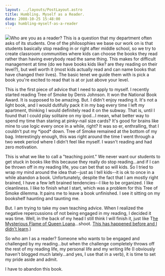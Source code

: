 ```yaml
---
layout: ../layouts/PostLayout.astro
title: Humbling. Myself as a Reader.
date: 2008-10-25 15:48:00
slug: humbling-myself-as-a-reader
---
```


[![](http://www.audioeditions.com/audio-book-images/Tree-of-Smoke-A9U214L.jpg)](http://www.audioeditions.com/audio-book-images/Tree-of-Smoke-A9U214L.jpg)Who are you as a reader? This is a question that my department often asks of its students. One of the philosophies we base our work on is that students basically stop reading in or right after middle school, so we try to create classroom communities where kids can choose the books they read rather than having everybody read the same thing. This makes for difficult management at time (do we have books kids like? are they reading on their level?), but well worth it (most kids actually read and can name books that have changed their lives). The basic tenet we guide them with is pick a book you're excited to read that is at or just above your level.  
  
This is the first piece of advice that I need to apply to myself. I recently started reading Tree of Smoke by Denis Johnson. It won the National Book Award. It is supposed to be amazing. But. I didn't enjoy reading it. It's not a light book, and I would dutifully pack it in my bag every time I left my apartment, thinking I would definitely read it on the subway. That is, until I found that I could play solitaire on my ipod...I mean, what better way to spend my time than staring at pinky-nail size cards? It's good for brains like mine to use logic every once in a while, right? It was so er, enthralling, that I couldn't put my \*ipod\* down. Tree of Smoke remained at the bottom of my bag. Interestingly enough, this was right around the time I went through a two week period where I didn't feel like myself. I wasn't reading and had zero motivation.  
  
This is what we like to call a "teaching point." We never want our students to get stuck in books like this because they really do stop reading...and if I can be thrown off in my reading life, you can bet that so will kids. So I tried to wrap my mind around the idea that--just as I tell kids--it is ok to once in a while abandon a book. Unfortunately, despite the fact that I am mostly right brained, I have a few left brained tendencies--I like to be organized. I like cleanliness. I like to finish what I start, which was a problem for this Tree of Smoke dilemma. It pains me to leave a book unfinished. I see it sitting on my bookshelf haunting and taunting me.  
  
But. I am trying to take my own teaching advice. When I realized the negative repercussions of not being engaged in my reading, I decided it was time. Well, in the back of my head I still think I will finish it, just like T[he Mysterious Flame of Queen Loana](http://akindoflibrary.blogspot.com/2007/01/how-do-we-move-forward-on-memory-part-1.html)...shoot. [This has happened before and I didn't learn](http://akindoflibrary.blogspot.com/2007/01/so-maybe-i-dont-want-to-be-cynical.html).)  
  
So who am I as a reader? Someone who wants to be engaged and challenged by my reading...but when the challenge completely throws off the rest of my reading life, my personal life and my writing life (I obviously haven't blogged much lately...and yes, I use that in a verb), it is time to set my pride aside and admit.  
  
I have to abandon this book.
